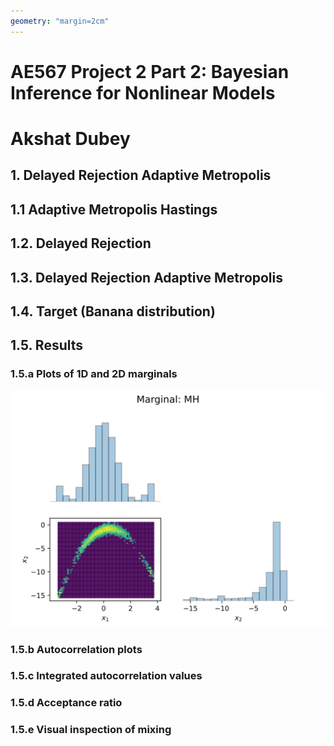 ```yaml
---
geometry: "margin=2cm"
---
```


# AE567 Project 2 Part 2: Bayesian Inference for Nonlinear Models

# Akshat Dubey

## 1. Delayed Rejection Adaptive Metropolis

## 1.1 Adaptive Metropolis Hastings

## 1.2. Delayed Rejection

## 1.3. Delayed Rejection Adaptive Metropolis

## 1.4. Target (Banana distribution)

## 1.5. Results

### 1.5.a Plots of 1D and 2D marginals

![Marginals: Metropolis Hastings](figs/marginal_mh.svg)

<!-- ![Marginals: Adaptive Metropolis](figs/marginal_am.svg)
![Marginals: Delayed Rejection](figs/marginal_dr.svg)
![Marginals: Delayed Rejection Adaptive Metropolis](figs/marginal_dram.svg) -->

### 1.5.b Autocorrelation plots

### 1.5.c Integrated autocorrelation values

### 1.5.d Acceptance ratio

### 1.5.e Visual inspection of mixing
